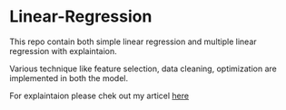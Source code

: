 # Linear-Regression
This repo contain both simple linear regression and multiple linear regression with explaintaion.

Various technique like feature selection, data cleaning, optimization are implemented in both the model.

For explaintaion please chek out my articel [here](https://medium.com/@benaikumar2/simple-linear-regression-made-simple-43f2e60bdbd5)

